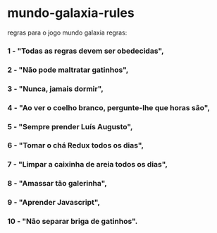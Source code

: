 # mundo-galaxia-rules

regras para o jogo mundo galaxia
regras:

### 1 - "Todas as regras devem ser obedecidas",
### 2 - "Não pode maltratar gatinhos",
### 3 - "Nunca, jamais dormir",
### 4 - "Ao ver o coelho branco, pergunte-lhe que horas são",
### 5 - "Sempre prender Luís Augusto",
### 6 - "Tomar o chá Redux todos os dias",
### 7 - "Limpar a caixinha de areia todos os dias",
### 8 - "Amassar tão galerinha",
### 9 - "Aprender Javascript",
### 10 - "Não separar briga de gatinhos".